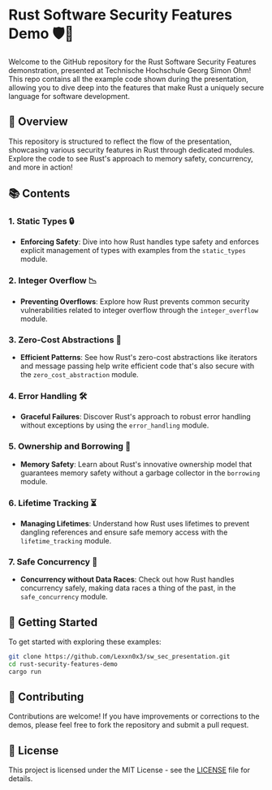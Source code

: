 
# Rust Software Security Features Demo 🛡️🦀

Welcome to the GitHub repository for the Rust Software Security Features demonstration, presented at Technische Hochschule Georg Simon Ohm! This repo contains all the example code shown during the presentation, allowing you to dive deep into the features that make Rust a uniquely secure language for software development.

## 📖 Overview

This repository is structured to reflect the flow of the presentation, showcasing various security features in Rust through dedicated modules. Explore the code to see Rust's approach to memory safety, concurrency, and more in action!

## 📚 Contents

### 1. **Static Types** 🔒
   - **Enforcing Safety**: Dive into how Rust handles type safety and enforces explicit management of types with examples from the `static_types` module.

### 2. **Integer Overflow** 📉
   - **Preventing Overflows**: Explore how Rust prevents common security vulnerabilities related to integer overflow through the `integer_overflow` module.

### 3. **Zero-Cost Abstractions** 🚀
   - **Efficient Patterns**: See how Rust's zero-cost abstractions like iterators and message passing help write efficient code that's also secure with the `zero_cost_abstraction` module.

### 4. **Error Handling** 🛠️
   - **Graceful Failures**: Discover Rust's approach to robust error handling without exceptions by using the `error_handling` module.

### 5. **Ownership and Borrowing** 🤲
   - **Memory Safety**: Learn about Rust's innovative ownership model that guarantees memory safety without a garbage collector in the `borrowing` module.

### 6. **Lifetime Tracking** ⏳
   - **Managing Lifetimes**: Understand how Rust uses lifetimes to prevent dangling references and ensure safe memory access with the `lifetime_tracking` module.

### 7. **Safe Concurrency** 🧵
   - **Concurrency without Data Races**: Check out how Rust handles concurrency safely, making data races a thing of the past, in the `safe_concurrency` module.

## 🚀 Getting Started

To get started with exploring these examples:
```bash
git clone https://github.com/Lexxn0x3/sw_sec_presentation.git
cd rust-security-features-demo
cargo run
```

## 🤝 Contributing

Contributions are welcome! If you have improvements or corrections to the demos, please feel free to fork the repository and submit a pull request.

## 📄 License

This project is licensed under the MIT License - see the [LICENSE](LICENSE) file for details.


